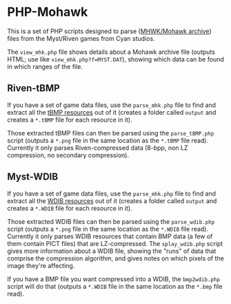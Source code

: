 PHP-Mohawk
==========
This is a set of PHP scripts designed to parse ([MHWK/Mohawk archive](http://insidethelink.ortiche.net/wiki/index.php/Mohawk_archive_format)) files  from the Myst/Riven games from Cyan studios.

The `view_mhk.php` file shows details about a Mohawk archive file (outputs HTML; use like `view_mhk.php?f=MYST.DAT`), showing which data can be found in which ranges of the file.

Riven-tBMP
----------
If you have a set of game data files, use the `parse_mhk.php` file to find and extract all the [tBMP resources](http://www.mystellany.com/riven/imageformat/) out of it (creates a folder called `output` and creates a `*.tBMP` file for each resource in it).

Those extracted tBMP files can then be parsed using the `parse_tBMP.php` script (outputs a `*.png` file in the same location as the `*.tBMP` file read). Currently it only parses Riven-compressed data (8-bpp, non LZ compression, no secondary compression).

Myst-WDIB
---------
If you have a set of game data files, use the `parse_mhk.php` file to find and extract all the [WDIB resources](http://insidethelink.ortiche.net/wiki/index.php/Myst_WDIB_resources) out of it (creates a folder called `output` and creates a `*.WDIB` file for each resource in it).

Those extracted WDIB files can then be parsed using the `parse_wdib.php` script (outputs a `*.png` file in the same location as the `*.WDIB` file read). Currently it only parses WDIB resources that contain BMP data (a few of them contain PICT files) that are LZ-compressed. The `splay_wdib.php` script gives more information about a WDIB file, showing the "runs" of data that comprise the compression algorithm, and gives notes on which pixels of the image they're affecting.

If you have a BMP file you want compressed into a WDIB, the `bmp2wdib.php` script will do that (outputs a `*.WDIB` file in the same location as the `*.bmp` file read).